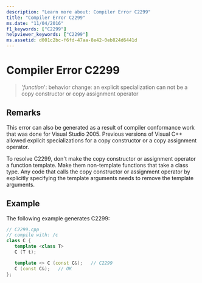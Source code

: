 ```yaml
---
description: "Learn more about: Compiler Error C2299"
title: "Compiler Error C2299"
ms.date: "11/04/2016"
f1_keywords: ["C2299"]
helpviewer_keywords: ["C2299"]
ms.assetid: d001c2bc-f6fd-47aa-8e42-0eb824d6441d
---
```

# Compiler Error C2299

> '*function*': behavior change: an explicit specialization can not be a copy constructor or copy assignment operator

## Remarks

This error can also be generated as a result of compiler conformance work that was done for Visual Studio 2005. Previous versions of Visual C++ allowed explicit specializations for a copy constructor or a copy assignment operator.

To resolve C2299, don't make the copy constructor or assignment operator a function template. Make them non-template functions that take a class type. Any code that calls the copy constructor or assignment operator by explicitly specifying the template arguments needs to remove the template arguments.

## Example

The following example generates C2299:

```cpp
// C2299.cpp
// compile with: /c
class C {
   template <class T>
   C (T t);

   template <> C (const C&);   // C2299
   C (const C&);   // OK
};
```
